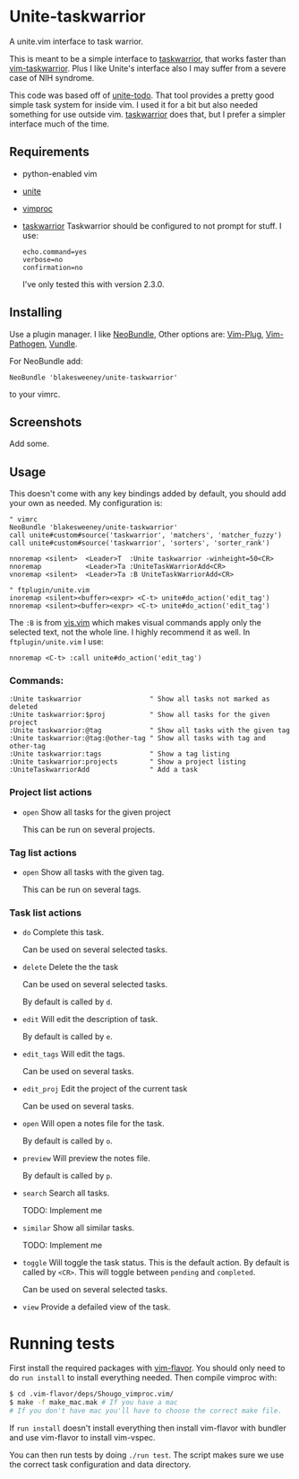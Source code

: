 # Unite-taskwarrior

A unite.vim interface to task warrior.

This is meant to be a simple interface to [taskwarrior], that works faster than
[vim-taskwarrior](https://github.com/farseer90718/vim-taskwarrior). Plus I like
Unite's interface also I may suffer from a severe case of NIH syndrome.

This code was based off of
[unite-todo](https://github.com/kannokanno/unite-todo). That tool provides a
pretty good simple task system for inside vim. I used it for a bit but also
needed something for use outside vim. [taskwarrior] does that, but I prefer a
simpler interface much of the time.

## Requirements

* python-enabled vim
* [unite](https://github.com/Shougo/unite.vim)
* [vimproc](https://github.com/Shougo/vimproc.vim)
* [taskwarrior]
    Taskwarrior should be configured to not prompt for stuff. I use:

    ```
    echo.command=yes
    verbose=no
    confirmation=no
    ```

    I've only tested this with version 2.3.0.

## Installing

Use a plugin manager. I like
[NeoBundle](https://github.com/Shougo/neobundle.vim), Other options are:
[Vim-Plug](https://github.com/junegunn/vim-plug),
[Vim-Pathogen](https://github.com/tpope/vim-pathogen),
[Vundle](https://github.com/gmarik/Vundle.vim).

For NeoBundle add:

```vim
NeoBundle 'blakesweeney/unite-taskwarrior'
```

to your vimrc.

## Screenshots

Add some.

## Usage

This doesn't come with any key bindings added by default, you should add your
own as needed. My configuration is:

```vim
" vimrc
NeoBundle 'blakesweeney/unite-taskwarrior'
call unite#custom#source('taskwarrior', 'matchers', 'matcher_fuzzy')
call unite#custom#source('taskwarrior', 'sorters', 'sorter_rank')

nnoremap <silent>  <Leader>T  :Unite taskwarrior -winheight=50<CR>
nnoremap           <Leader>Ta :UniteTaskWarriorAdd<CR>
vnoremap <silent>  <Leader>Ta :B UniteTaskWarriorAdd<CR>

" ftplugin/unite.vim
inoremap <silent><buffer><expr> <C-t> unite#do_action('edit_tag')
nnoremap <silent><buffer><expr> <C-t> unite#do_action('edit_tag')
```

The `:B` is from
[vis.vim](http://vim.sourceforge.net/scripts/script.php?script_id=1195) which
makes visual commands apply only the selected text, not the whole line. I highly
recommend it as well. In `ftplugin/unite.vim` I use:

```vim
nnoremap <C-t> :call unite#do_action('edit_tag')
```

### Commands:

```vim
:Unite taskwarrior                 " Show all tasks not marked as deleted
:Unite taskwarrior:$proj           " Show all tasks for the given project
:Unite taskwarrior:@tag            " Show all tasks with the given tag
:Unite taskwarrior:@tag:@other-tag " Show all tasks with tag and other-tag
:Unite taskwarrior:tags            " Show a tag listing
:Unite taskwarrior:projects        " Show a project listing
:UniteTaskwarriorAdd               " Add a task
```

### Project list actions

* `open`
    Show all tasks for the given project

    This can be run on several projects.

### Tag list actions

* `open`
    Show all tasks with the given tag.

    This can be run on several tags.

### Task list actions

* `do`
    Complete this task.

    Can be used on several selected tasks.

* `delete`
    Delete the the task

    Can be used on several selected tasks.

    By default is called by `d`.

* `edit`
    Will edit the description of task.

    By default is called by `e`.

* `edit_tags`
    Will edit the tags.

    Can be used on several tasks.

* `edit_proj`
    Edit the project of the current task

    Can be used on several tasks.

* `open`
    Will open a notes file for the task.

    By default is called by `o`.

* `preview`
    Will preview the notes file.

    By default is called by `p`.

* `search`
    Search all tasks.

    TODO: Implement me

* `similar`
    Show all similar tasks.

    TODO: Implement me

* `toggle`
    Will toggle the task status. This is the default action. By default is called by
    `<CR>`. This will toggle between `pending` and `completed`.

    Can be used on several selected tasks.

* `view`
    Provide a defailed view of the task.

# Running tests

First install the required packages with [vim-flavor](kana/vim-flavor). You
should only need to do `run install` to install everything needed. 
Then compile vimproc with:

```sh
$ cd .vim-flavor/deps/Shougo_vimproc.vim/
$ make -f make_mac.mak # If you have a mac
# If you don't have mac you'll have to choose the correct make file.
```

If `run install` doesn't install everything then install vim-flavor with bundler
and use vim-flavor to install vim-vspec.

You can then run tests by doing `./run test`. The script makes sure we use the
correct task configuration and data directory.

[taskwarrior]: http://taskwarrior.org/
